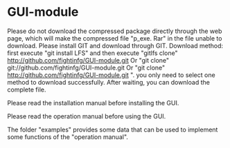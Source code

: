 # GUI-module
Please do not download the compressed package directly through the web page, which will make the compressed file "p_exe. Rar" in the file unable to download. Please install GIT and download through GIT. Download method: first execute "git install LFS" and then execute "gitlfs clone" http://github.com/fightinfg/GUI-module.git Or "git clone" git://github.com/fightinfg/GUI-module.git Or "git clone" http://github.com/fightinfg/GUI-module.git ". you only need to select one method to download successfully. After waiting, you can download the complete file.

Please read the installation manual before installing the GUI.

Please read the operation manual before using the GUI.

The folder "examples" provides some data that can be used to implement some functions of the "operation manual".


